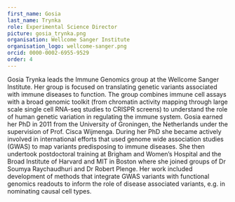 ```yaml
---
first_name: Gosia
last_name: Trynka
role: Experimental Science Director
picture: gosia_trynka.png
organisation: Wellcome Sanger Institute
organisation_logo: wellcome-sanger.png
orcid: 0000-0002-6955-9529
order: 4
---
```


Gosia Trynka leads the Immune Genomics group at the Wellcome Sanger Institute. 
Her group is focused on translating genetic variants associated with immune diseases 
to function. The group combines immune cell assays with a broad genomic toolkit 
(from chromatin activity mapping through large scale single cell RNA-seq studies to 
CRISPR screens) to understand the role of human genetic variation in regulating the 
immune system. Gosia earned her PhD in 2011 from the University of Groningen, the 
Netherlands under the supervision of Prof. Cisca Wijmenga. During her PhD she became 
actively involved in international efforts that used genome wide association studies 
(GWAS) to map variants predisposing to immune diseases. She then undertook postdoctoral
training at Brigham and Women’s Hospital and the Broad Institute of Harvard and MIT in 
Boston where she joined groups of Dr Soumya Raychaudhuri and Dr Robert Plenge. Her work 
included development of methods that integrate GWAS variants with functional genomics 
readouts to inform the role of disease associated variants, e.g. in nominating causal 
cell types.